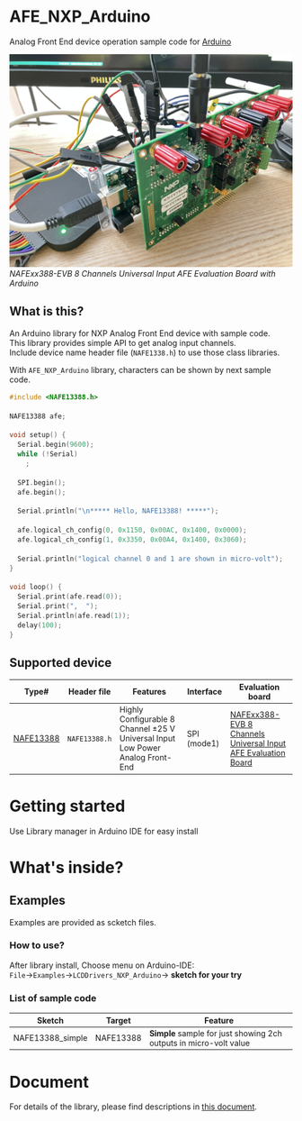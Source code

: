 # AFE_NXP_Arduino
Analog Front End device operation sample code for [Arduino](https://www.arduino.cc) 

![Boards](https://github.com/teddokano/additional_files/blob/main/AFE_NXP_Arduino/afe.jpg)  
_NAFExx388-EVB 8 Channels Universal Input AFE Evaluation Board with Arduino_

## What is this?
An Arduino library for NXP Analog Front End device with sample code.  
This library provides simple API to get analog input channels.  
Include device name header file (`NAFE1338.h`) to use those class libraries. 

With `AFE_NXP_Arduino` library, characters can be shown by next sample code. 
```cpp
#include <NAFE13388.h>

NAFE13388 afe;

void setup() {
  Serial.begin(9600);
  while (!Serial)
    ;

  SPI.begin();
  afe.begin();

  Serial.println("\n***** Hello, NAFE13388! *****");

  afe.logical_ch_config(0, 0x1150, 0x00AC, 0x1400, 0x0000);
  afe.logical_ch_config(1, 0x3350, 0x00A4, 0x1400, 0x3060);

  Serial.println("logical channel 0 and 1 are shown in micro-volt");
}

void loop() {
  Serial.print(afe.read(0));
  Serial.print(",  ");
  Serial.println(afe.read(1));
  delay(100);
}
```

## Supported device
Type#|Header file|Features|Interface|Evaluation board
---|---|---|---|---
[NAFE13388](https://www.nxp.com/products/peripherals-and-logic/signal-chain/analog-front-end/highly-configurable-8-channel-25-v-universal-input-low-power-analog-front-end:NAFEx1388)	|`NAFE13388.h`	|Highly Configurable 8 Channel ±25 V Universal Input Low Power Analog Front-End	|SPI (mode1)	|[NAFExx388-EVB 8 Channels Universal Input AFE Evaluation Board](https://www.nxp.com/design/development-boards/analog-toolbox/nafexx388-evb-8-channels-universal-input-afe-evaluation-board:NAFExx388-EVB)

# Getting started

Use Library manager in Arduino IDE for easy install

# What's inside?

## Examples
Examples are provided as scketch files.

### How to use?

After library install, Choose menu on Arduino-IDE: `File`→`Examples`→`LCDDrivers_NXP_Arduino`→ **sketch for your try**

### List of sample code

Sketch|Target|Feature
---|---|---
NAFE13388_simple		|NAFE13388	|**Simple** sample for just showing 2ch outputs in micro-volt value


# Document
For details of the library, please find descriptions in [this document](https://teddokano.github.io/AFE_NXP_Arduino/annotated.html).
